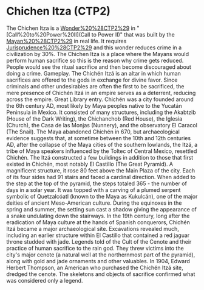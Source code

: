 # Chichen Itza (CTP2)

The Chichen Itza is a [Wonder%20%28CTP2%29](Wonder) in "[Call%20to%20Power%20II](Call to Power II)" that was built by the [Mayan%20%28CTP2%29](Mayans) in real life. It requires [Jurisprudence%20%28CTP2%29](Jurisprudence) and this wonder reduces crime in a civilization by 30%. The Chichen Itza is a place where the Mayans would perform human sacrifice so this is the reason why crime gets reduced. People would see the ritual sacrifice and then become discouraged about doing a crime.
Gameplay.
The Chichén Itzá is an altar in which human sacrifices are offered to the gods in exchange for divine favor. Since criminals and other undesirables are often the first to be sacrificed, the mere presence of Chichén Itzá in an empire serves as a deterrent, reducing across the empire.
Great Library entry.
Chichén was a city founded around the 6th century AD, most likely by Maya peoples native to the Yucatán Peninsula in Mexico. It consisted of many structures, including the Akabtzib (House of the Dark Writing), the Chichanchob (Red House), the Iglesia (Church), the Casa de las Monjas (Nunnery), and the observatory El Caracol (The Snail). The Maya abandoned Chichén in 670, but archaeological evidence suggests that, at sometime between the 10th and 12th centuries AD, after the collapse of the Maya cities of the southern lowlands, the Itzá, a tribe of Maya speakers influenced by the Toltec of Central Mexico, resettled Chichén.
The Itzá constructed a few buildings in addition to those that first existed in Chichén, most notably El Castillo (The Great Pyramid). A magnificent structure, it rose 80 feet above the Main Plaza of the city. Each of its four sides had 91 stairs and faced a cardinal direction. When added to the step at the top of the pyramid, the steps totaled 365 - the number of days in a solar year. It was topped with a carving of a plumed serpent symbolic of Quetzalcóatl (known to the Maya as Kukulcán), one of the major deities of ancient Meso-American culture. During the equinoxes in the spring and summer, the setting sun cast a shadow giving the appearance of a snake undulating down the stairways. 
In the 19th century, long after the eradication of Maya culture at the hands of Spanish conquerors, Chichén Itzá became a major archaeological site. Excavations revealed much, including an earlier structure within El Castillo that contained a red jaguar throne studded with jade.
Legends told of the Cult of the Cenote and their practice of human sacrifice to the rain god. They threw victims into the city's major cenote (a natural well at the northernmost part of the pyramid), along with gold and jade ornaments and other valuables. In 1904, Edward Herbert Thompson, an American who purchased the Chichén Itzá site, dredged the cenote. The skeletons and objects of sacrifice confirmed what was considered only a legend.